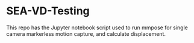 # SEA-VD-Testing
This repo has the Jupyter notebook script used to run mmpose for single camera markerless motion capture, and calculate displacement. 
